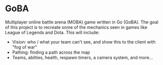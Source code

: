 # GoBA

Multiplayer online battle arena (MOBA) game written in Go (GoBA). The goal of this project is to recreate some of the mechanics seen in games like League of Legends and Dota. This will include:

- Vision: who / what your team can't see, and show this to the client with "fog of war"
- Pathing: finding a path across the map
- Teams, abilties, health, respawn timers, a camera system, and more...
